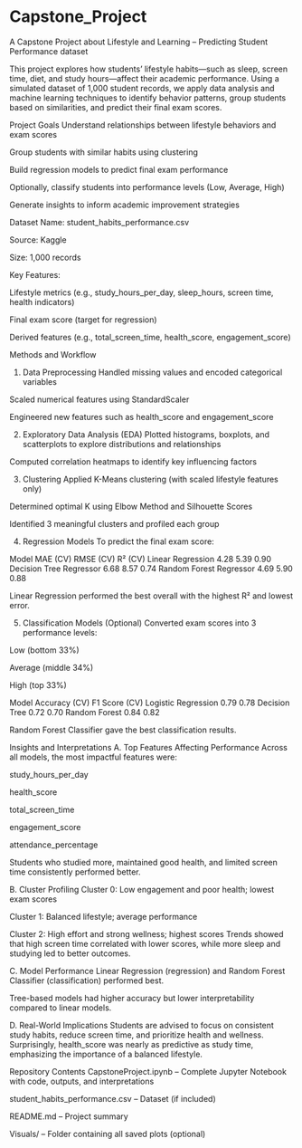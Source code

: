 # Capstone_Project
A Capstone Project about Lifestyle and Learning – Predicting Student Performance dataset

This project explores how students’ lifestyle habits—such as sleep, screen time, diet, and study hours—affect their academic performance. Using a simulated dataset of 1,000 student records, we apply data analysis and machine learning techniques to identify behavior patterns, group students based on similarities, and predict their final exam scores.

Project Goals
Understand relationships between lifestyle behaviors and exam scores

Group students with similar habits using clustering

Build regression models to predict final exam performance

Optionally, classify students into performance levels (Low, Average, High)

Generate insights to inform academic improvement strategies

Dataset
Name: student_habits_performance.csv

Source: Kaggle

Size: 1,000 records

Key Features:

Lifestyle metrics (e.g., study_hours_per_day, sleep_hours, screen time, health indicators)

Final exam score (target for regression)

Derived features (e.g., total_screen_time, health_score, engagement_score)

Methods and Workflow
1. Data Preprocessing
Handled missing values and encoded categorical variables

Scaled numerical features using StandardScaler

Engineered new features such as health_score and engagement_score

2. Exploratory Data Analysis (EDA)
Plotted histograms, boxplots, and scatterplots to explore distributions and relationships

Computed correlation heatmaps to identify key influencing factors

3. Clustering
Applied K-Means clustering (with scaled lifestyle features only)

Determined optimal K using Elbow Method and Silhouette Scores

Identified 3 meaningful clusters and profiled each group

4. Regression Models
To predict the final exam score:

Model	MAE (CV)	RMSE (CV)	R² (CV)
Linear Regression	4.28	5.39	0.90
Decision Tree Regressor	6.68	8.57	0.74
Random Forest Regressor	4.69	5.90	0.88

Linear Regression performed the best overall with the highest R² and lowest error.

5. Classification Models (Optional)
Converted exam scores into 3 performance levels:

Low (bottom 33%)

Average (middle 34%)

High (top 33%)

Model	Accuracy (CV)	F1 Score (CV)
Logistic Regression	0.79	0.78
Decision Tree	0.72	0.70
Random Forest	0.84	0.82

Random Forest Classifier gave the best classification results.

Insights and Interpretations
A. Top Features Affecting Performance
Across all models, the most impactful features were:

study_hours_per_day

health_score

total_screen_time

engagement_score

attendance_percentage

Students who studied more, maintained good health, and limited screen time consistently performed better.

B. Cluster Profiling
Cluster 0: Low engagement and poor health; lowest exam scores

Cluster 1: Balanced lifestyle; average performance

Cluster 2: High effort and strong wellness; highest scores
Trends showed that high screen time correlated with lower scores, while more sleep and studying led to better outcomes.

C. Model Performance
Linear Regression (regression) and Random Forest Classifier (classification) performed best.

Tree-based models had higher accuracy but lower interpretability compared to linear models.

D. Real-World Implications
Students are advised to focus on consistent study habits, reduce screen time, and prioritize health and wellness. Surprisingly, health_score was nearly as predictive as study time, emphasizing the importance of a balanced lifestyle.

Repository Contents
CapstoneProject.ipynb – Complete Jupyter Notebook with code, outputs, and interpretations

student_habits_performance.csv – Dataset (if included)

README.md – Project summary

Visuals/ – Folder containing all saved plots (optional)

